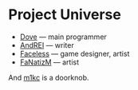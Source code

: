 Project Universe
================

* [Dove](https://github.com/houjing) &mdash; main programmer
* [AndREI](https://github.com/ryzhikovas) &mdash; writer
* [Faceless](https://github.com/FaceLess1) &mdash; game designer, artist
* [FaNatizM](https://github.com/FaNatizM) &mdash; artist

And [m1kc](https://github.com/m1kc) is a doorknob.

